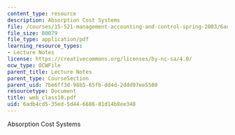 ```yaml
---
content_type: resource
description: Absorption Cost Systems
file: /courses/15-521-management-accounting-and-control-spring-2003/6adb4cd535ed5d44668681d14b8ee348_web_class10.pdf
file_size: 80079
file_type: application/pdf
learning_resource_types:
- Lecture Notes
license: https://creativecommons.org/licenses/by-nc-sa/4.0/
ocw_type: OCWFile
parent_title: Lecture Notes
parent_type: CourseSection
parent_uid: 7be6ff3d-98b5-65fb-dd4d-2ddd97ee5580
resourcetype: Document
title: web_class10.pdf
uid: 6adb4cd5-35ed-5d44-6686-81d14b8ee348
---
```

Absorption Cost Systems